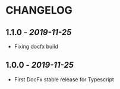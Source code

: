 # CHANGELOG

## 1.1.0 - _2019-11-25_

- Fixing docfx build

## 1.0.0 - _2019-11-25_

- First DocFx stable release for Typescript
